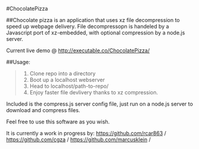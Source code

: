 #ChocolatePizza

##Chocolate pizza is an application that uses xz file decompression to speed up webpage delivery.
File decompressopn is handeled by a Javascript port of xz-embedded, with optional compression by a node.js server.

Current live demo @ http://executable.co/ChocolatePizza/

##Usage:

>1. Clone repo into a directory
>2. Boot up a localhost webserver
>3. Head to localhost/path-to-repo/
>4. Enjoy faster file devlivery thanks to xz compression.

Included is the compress.js server config file, just run on a node.js server to download and compress files.

Feel free to use this software as you wish.

It is currently a work in progress by:
https://github.com/rcar863 / 
https://github.com/cgza / 
https://github.com/marcusklein / 